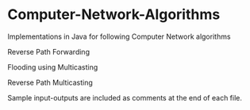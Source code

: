 # Computer-Network-Algorithms

Implementations in Java for following Computer Network algorithms

Reverse Path Forwarding

Flooding using Multicasting

Reverse Path Multicasting


Sample input-outputs are included as comments at the end of each file. 
